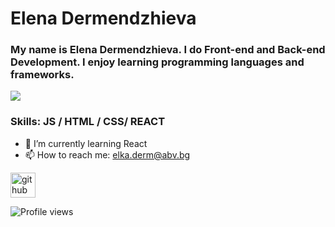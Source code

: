# Elena Dermendzhieva
### My name is Elena Dermendzhieva. I do Front-end and Back-end Development. I enjoy learning programming languages and frameworks.
![](https://binaryinformatics.com/wp-content/uploads/2019/01/Front-End-Development-with-React.jpg)

### Skills:  JS / HTML / CSS/ REACT


- 🌱 I’m currently learning React 
- 📫 How to reach me: elka.derm@abv.bg 


[<img src='https://cdn.jsdelivr.net/npm/simple-icons@3.0.1/icons/github.svg' alt='github' height='40'>](https://github.com/ElkaDerm)  


![Profile views](https://gpvc.arturio.dev/ElkaDerm)   
